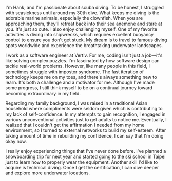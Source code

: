 
I'm Hank, and I'm passionate about scuba diving. To be honest, I struggled with seasickness until around my 30th dive.  What keeps me diving is
the adorable marine animals, especially the clownfish. When you are approaching them, they'll retreat back into their sea anemone and stare at you. It's just so cute. I also enjoy challenging myself. One of my favorite activities is diving into shipwrecks, which requires excellent buoyancy control to ensure you don't get stuck. My dream is to travel to famous diving spots worldwide and experience the breathtaking underwater landscapes.

I work as a software engineer at Vertiv. For me, coding isn't just a job—it's like solving complex puzzles. I'm fascinated by how software design can tackle real-world problems. However, like many people in this field, I sometimes struggle with impostor syndrome. The fast iteration of  technology keeps me on my toes, and there's always something new to learn. It's both a challenge and a motivator for me. Although I've made some progress, I still think myself to be on a continual journey toward becoming extraordinary in my field.

Regarding my family background, I was raised in a traditional Asian household where compliments were seldom given which is contributing to my lack of self-confidence. In my attempts to gain recognition, I engaged in various unconventional activities just to get adults to notice me. Eventually, I realized that I couldn't get the affirmation I needed from my home environment, so I turned to external networks to build my self-esteem. After taking amount of time in rebuilding my confidence, I can say that I'm doing okay now.

I really enjoy experiencing things that I've never done before. I've planned a snowboarding trip for next year and started going to the ski school in Taipei just to learn how to properly wear the equipment. Another skill I'd like to acquire is technical diving. Once I get the certification, I can dive deeper and explore more underwater locations.